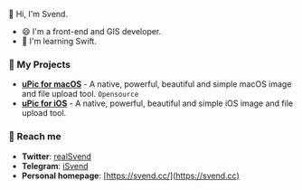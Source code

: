 👋 Hi, I'm Svend.

- 😄 I'm a front-end and GIS developer.
- 🌱 I'm learning Swift.

### 🔭 My Projects

- **[uPic for macOS](https://github.com/gee1k/uPic)** - A native, powerful, beautiful and simple macOS image and file upload tool. `Opensource`
- **[uPic for iOS](https://apps.apple.com/us/app/id1510718678)** - A native, powerful, beautiful and simple iOS image and file upload tool.

### 💬 Reach me

- **Twitter**: [realSvend](https://twitter.com/realSvend)
- **Telegram**: [iSvend](https://t.me/iSvend)
- **Personal homepage**: [https://svend.cc/](https://svend.cc)
